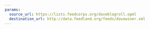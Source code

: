 ```yaml
---
params:
  source_url: https://lists.feedcorps.org/daveblogroll.opml
  destination_url: http://data.feedland.org/feeds/davewiner.xml
---
```

